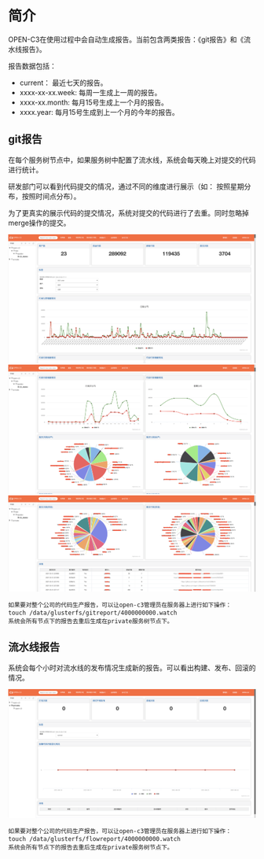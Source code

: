 # 简介

OPEN-C3在使用过程中会自动生成报告。当前包含两类报告：《git报告》和《流水线报告》。

报告数据包括：
   * current： 最近七天的报告。
   * xxxx-xx-xx.week: 每周一生成上一周的报告。
   * xxxx-xx.month: 每月15号生成上一个月的报告。
   * xxxx.year: 每月15号生成到上一个月的今年的报告。

## git报告

在每个服务树节点中，如果服务树中配置了流水线，系统会每天晚上对提交的代码进行统计。

研发部门可以看到代码提交的情况，通过不同的维度进行展示（如： 按照星期分布，按照时间点分布）。

为了更真实的展示代码的提交情况，系统对提交的代码进行了去重。同时忽略掉merge操作的提交。

![git报告1](/报告/images/git报告1.png)
![git报告2](/报告/images/git报告2.png)
![git报告3](/报告/images/git报告3.png)

```
如果要对整个公司的代码生产报告，可以让open-c3管理员在服务器上进行如下操作：
touch /data/glusterfs/gitreport/4000000000.watch
系统会所有节点下的报告去重后生成在private服务树节点下。
```
## 流水线报告

系统会每个小时对流水线的发布情况生成新的报告。可以看出构建、发布、回滚的情况。

![流水线报告](/报告/images/流水线报告.png)

```
如果要对整个公司的代码生产报告，可以让open-c3管理员在服务器上进行如下操作：
touch /data/glusterfs/flowreport/4000000000.watch
系统会所有节点下的报告去重后生成在private服务树节点下。
```